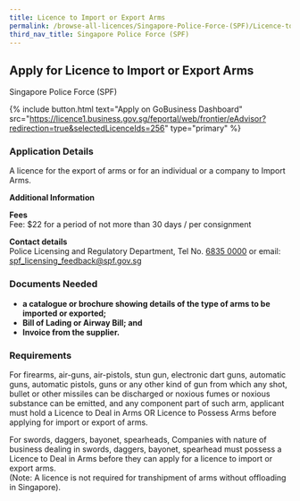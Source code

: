 ```yaml
---
title: Licence to Import or Export Arms
permalink: /browse-all-licences/Singapore-Police-Force-(SPF)/Licence-to-Import-or-Export-Arms
third_nav_title: Singapore Police Force (SPF)
---
```


## Apply for Licence to Import or Export Arms

Singapore Police Force (SPF)

{% include button.html text="Apply on GoBusiness Dashboard" src="https://licence1.business.gov.sg/feportal/web/frontier/eAdvisor?redirection=true&selectedLicenceIds=256" type="primary" %}

<H3>Application Details</H3>

<p>A licence for the export of arms or for an individual or a company to Import Arms.</p>

<strong>Additional Information</strong>

<p><strong>Fees</strong><br>
Fee: $22 for a period of not more than 30 days / per consignment</p>

<p><strong>Contact details</strong><br>Police Licensing and Regulatory Department, Tel No. <a href="tel:6835 0000">6835 0000</a> or email: <a href="mailto:spf_licensing_feedback@spf.gov.sg">spf_licensing_feedback@spf.gov.sg</a></p>


<H3>Documents Needed</H3>

<ul>

<li><strong>a catalogue or brochure showing details of the type of arms to be imported or exported;</strong></li>
<li><strong>Bill of Lading or Airway Bill; and</strong></li>
<li><strong>Invoice from the supplier.</strong></li>
</ul>

<H3>Requirements</H3>

<p>For firearms, air-guns, air-pistols, stun gun, electronic dart guns, automatic guns, automatic pistols, guns or any other kind of gun from which any shot, bullet or other missiles can be discharged or noxious fumes or noxious substance can be emitted, and any component part of such arm, applicant must hold a Licence to Deal in Arms OR Licence to Possess Arms before applying for import or export of arms.</p>
<p>For swords, daggers, bayonet, spearheads, Companies with nature of business dealing in swords, daggers, bayonet, spearhead must possess a Licence to Deal in Arms before they can apply for a licence to import or export arms.<br />(Note: A licence is not required for transhipment of arms without offloading in Singapore).</p>

